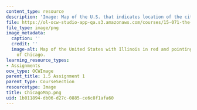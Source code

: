 ```yaml
---
content_type: resource
description: 'Image: Map of the U.S. that indicates location of the city of Chicago.'
file: https://ol-ocw-studio-app-qa.s3.amazonaws.com/courses/15-071-the-analytics-edge-spring-2017/1b011894db06d27c0885ce6c8f1afa60_ChicagoMap.png
file_type: image/png
image_metadata:
  caption: ''
  credit: ''
  image-alt: Map of the United States with Illinois in red and pointing to location
    of Chicago.
learning_resource_types:
- Assignments
ocw_type: OCWImage
parent_title: 1.5 Assignment 1
parent_type: CourseSection
resourcetype: Image
title: ChicagoMap.png
uid: 1b011894-db06-d27c-0885-ce6c8f1afa60
---
```

